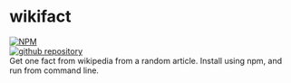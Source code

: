 # wikifact
[![NPM](https://nodei.co/npm/wikifact.png?mini=true)](https://nodei.co/npm/wikifact/)
<br>
[![github repository](http://gb-maker.herokuapp.com/makebadge/jman294/wikifact)](https://github.com/jman294/wikifact)
<br>
Get one fact from wikipedia from a random article.
Install using npm, and run from command line.
